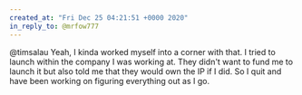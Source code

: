 ```yaml
---
created_at: "Fri Dec 25 04:21:51 +0000 2020"
in_reply_to: @mrfow777
---
```


@timsalau Yeah, I kinda worked myself into a corner with that. I tried to launch within the company I was working at. They didn't want to fund me to launch it but also told me that they would own the IP if I did. So I quit and have been working on figuring everything out as I go.